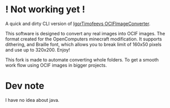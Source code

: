 # ! Not working yet !

A quick and dirty CLI version of [IgorTimofeevs OCIFImageConverter](https://github.com/IgorTimofeev/OCIFImageConverter).

This software is designed to convert any real images into OCIF images. The format created for the OpenComputers minecraft modification. It supports dithering, and Braille font, which allows you to break limit of 160x50 pixels and use up to 320x200. Enjoy!

This fork is made to automate converting whole folders. To get a smooth work flow using OCIF images in bigger projects.

# Dev note
I have no idea about java.